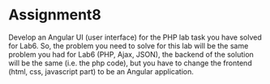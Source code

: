 # Assignment8

Develop an Angular UI (user interface) for the PHP lab task you have solved for Lab6. So, the problem you need to solve for this lab will be the same problem you had for Lab6 (PHP, Ajax, JSON), the backend of the solution will be the same (i.e. the php code), but you have to change the frontend (html, css, javascript part) to be an Angular application.
